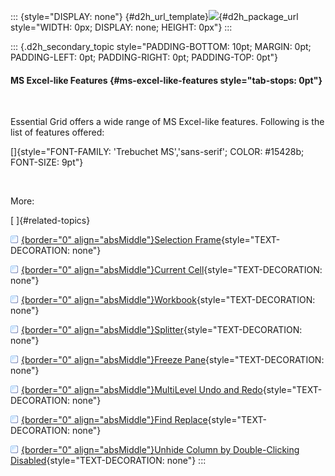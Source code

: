 ::: {style="DISPLAY: none"}
[](ms-xhelp:///?Id=d2h_url_template){#d2h_url_template}![](!package_url!){#d2h_package_url style="WIDTH: 0px; DISPLAY: none; HEIGHT: 0px"}
:::

::: {.d2h_secondary_topic style="PADDING-BOTTOM: 10pt; MARGIN: 0pt; PADDING-LEFT: 0pt; PADDING-RIGHT: 0pt; PADDING-TOP: 0pt"}
#### MS Excel-like Features {#ms-excel-like-features style="tab-stops: 0pt"}

 

Essential Grid offers a wide range of MS Excel-like features. Following is the list of features offered:

[]{style="FONT-FAMILY: 'Trebuchet MS','sans-serif'; COLOR: #15428b; FONT-SIZE: 9pt"} 

 

More:

[ ]{#related-topics}

[![](button.gif){border="0" align="absMiddle"}Selection Frame](ms-xhelp:///?Id=62b1f6df-e067-4448-aad7-de0d262021dd){style="TEXT-DECORATION: none"}

[![](button.gif){border="0" align="absMiddle"}Current Cell](ms-xhelp:///?Id=d92a6ca9-586d-4f96-8fb3-716352879cb0){style="TEXT-DECORATION: none"}

[![](button.gif){border="0" align="absMiddle"}Workbook](ms-xhelp:///?Id=c92d283f-b865-48e4-9d63-d4ae4582868e){style="TEXT-DECORATION: none"}

[![](button.gif){border="0" align="absMiddle"}Splitter](ms-xhelp:///?Id=323a097e-f9a2-4880-adf1-5595890c26c7){style="TEXT-DECORATION: none"}

[![](button.gif){border="0" align="absMiddle"}Freeze Pane](ms-xhelp:///?Id=569888b5-3e76-4edb-b49e-ec204a82e911){style="TEXT-DECORATION: none"}

[![](button.gif){border="0" align="absMiddle"}MultiLevel Undo and Redo](ms-xhelp:///?Id=f1380cda-9c24-4736-862c-ee8561f55c45){style="TEXT-DECORATION: none"}

[![](button.gif){border="0" align="absMiddle"}Find Replace](ms-xhelp:///?Id=b12e8871-21a1-4119-86ae-5601275af255){style="TEXT-DECORATION: none"}

[![](button.gif){border="0" align="absMiddle"}Unhide Column by Double-Clicking Disabled](ms-xhelp:///?Id=206624eb-731c-4e7f-90b0-ede7a5416080){style="TEXT-DECORATION: none"}
:::
